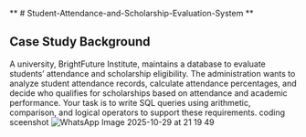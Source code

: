 ** # Student-Attendance-and-Scholarship-Evaluation-System **
## Case Study Background
A university, BrightFuture Institute, maintains a database to evaluate students’ attendance and scholarship eligibility. The administration wants to analyze student attendance records, calculate attendance percentages, and decide who qualifies for scholarships based on attendance and academic performance. Your task is to write SQL queries using arithmetic, comparison, and logical operators to support these requirements.
coding sceenshot
![WhatsApp Image 2025-10-29 at 21 19 49](https://github.com/user-attachments/assets/b7990e42-97bb-4726-8995-4a045fd9c43e)
